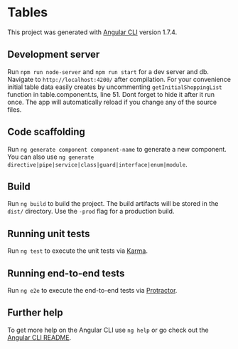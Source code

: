 # Tables

This project was generated with [Angular CLI](https://github.com/angular/angular-cli) version 1.7.4.

## Development server

Run `npm run node-server` and `npm run start` for a dev server and db.
Navigate to `http://localhost:4200/` after compilation.
For your convenience initial table data easily creates by uncommenting `getInitialShoppingList` function in table.component.ts, line 51. Dont forget to hide it after it run once. The app will automatically reload if you change any of the source files.

## Code scaffolding

Run `ng generate component component-name` to generate a new component. You can also use `ng generate directive|pipe|service|class|guard|interface|enum|module`.

## Build

Run `ng build` to build the project. The build artifacts will be stored in the `dist/` directory. Use the `-prod` flag for a production build.

## Running unit tests

Run `ng test` to execute the unit tests via [Karma](https://karma-runner.github.io).

## Running end-to-end tests

Run `ng e2e` to execute the end-to-end tests via [Protractor](http://www.protractortest.org/).

## Further help

To get more help on the Angular CLI use `ng help` or go check out the [Angular CLI README](https://github.com/angular/angular-cli/blob/master/README.md).
